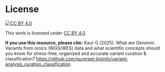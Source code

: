 # License
[![CC BY 4.0](https://i.creativecommons.org/l/by/4.0/88x31.png)](http://creativecommons.org/licenses/by/4.0/)

This work is licensed under [CC BY 4.0](http://creativecommons.org/licenses/by/4.0/). 

**If you use this resource, please cite:**
Kaur G (2025). What are Genomic Variants from omics (WGS/WES) data and what scientific concepts should you know for stress-free, organized and accurate variant curation & classification? https://github.com/gurpreet-bioinfo/variant-analysis_curation_classification
